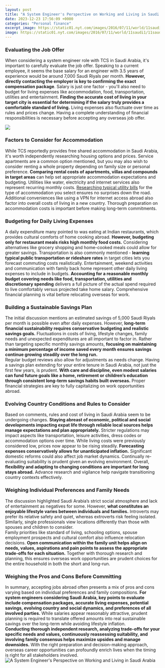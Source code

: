 ```yaml
---
layout: post
title: "A System Engineer's Perspective on Working and Living in Saudi Arabia"
date: 2023-12-23 17:56:09 +0000
categories: "Personal finance"
excerpt_image: https://static01.nyt.com/images/2016/07/11/world/11saudi1/11saudi1-superJumbo.jpg?quality=90&amp;auto=webp
image: https://static01.nyt.com/images/2016/07/11/world/11saudi1/11saudi1-superJumbo.jpg?quality=90&amp;auto=webp
---
```


### Evaluating the Job Offer
When considering a system engineer role with TCS in Saudi Arabia, it's important to carefully evaluate the job offer. Speaking to a current employee, it seems the base salary for an engineer with 3.5 years of experience would be around 7,000 Saudi Riyals per month. **However, directly contacting the employer is key to confirming the exact compensation package**. 
Salary is just one factor - you'll also need to budget for living expenses like accommodation, food, transportation, utilities and entertainment. **Finding the accurate cost of living in your target city is essential for determining if the salary truly provides a comfortable standard of living.** Living expenses also fluctuate over time as rules and prices change. Having a complete understanding of financial responsibilities is necessary before accepting any overseas job offer.

![](https://www.expatica.com/app/uploads/sites/14/2022/08/expatica-saudi-arabia-living-1920x1080.jpg)
### Factors to Consider for Accommodation 
While TCS reportedly provides free shared accommodation in Saudi Arabia, it's worth independently researching housing options and prices. Service apartments are a common option mentioned, but you may also wish to consider renting a whole property depending on family size or personal preference. **Comparing rental costs of apartments, villas and compounds in target areas** can help set appropriate accommodation expectations and budgeting. 
Utilities like water, electricity and internet services also represent recurring monthly costs. [Researching typical utility bills](https://logurl.github.io/2024-01-07-u70ed-u60c5-u5f85-u5ba2-u7684-u610f-u5927-u5229-u8001-u57ce-u70ed-u90a3-u4e9a-u4e4b-u884c/) for the type of accommodation you select ensures no surprises down the road. Additional conveniences like using a VPN for internet access abroad also factor into overall costs of living in a new country. Thorough preparation on accommodation costs is important before making long-term commitments.
### Budgeting for Daily Living Expenses
A daily expenditure many pointed to was eating at Indian restaurants, which provides cultural comforts of home cooking abroad. **However, budgeting only for restaurant meals risks high monthly food costs.** Considering alternatives like grocery shopping and home-cooked meals could allow for greater savings. Transportation is also commonly mentioned - **learning typical public transportation or rideshare rates** in target cities lets you forecast commuting costs realistically. 
Entertainment, weekend activities and communication with family back home represent other daily living expenses to include in budgets. **Accounting for a reasonable monthly budget covering needs like food, transportation, utilities and discretionary spending** delivers a full picture of the actual spend required to live comfortably versus projected take home salary. Comprehensive financial planning is vital before relocating overseas for work.
### Building a Sustainable Savings Plan  
The initial discussion mentions an estimated savings of 5,000 Saudi Riyals per month is possible even after daily expenses. However, **long-term financial sustainability requires conservative budgeting and realistic savings goals.** Fluctuations in costs of living, lifestyle changes, family needs and unexpected expenditures are all important to factor in. Rather than targeting specific monthly savings amounts, **focusing on maintaining a minimum percentage of income saved every month ensures savings continue growing steadily over the long run.**  
Regular budget reviews also allow for adjustments as needs change. Having a savings plan extending for your entire tenure in Saudi Arabia, not just the first few years, is prudent. **With care and discipline, even modest salaries can fund future goals like a home, retirement or children’s education through consistent long-term savings habits built overseas.** Proper financial strategies are key to fully capitalizing on work opportunities abroad.
### Evolving Country Conditions and Rules to Consider  
Based on comments, rules and cost of living in Saudi Arabia seem to be undergoing changes. **Staying abreast of economic, political and social developments impacting expat life through reliable local sources helps manage expectations and plan appropriately.** Stricter regulations may impact aspects like transportation, leisure activities, dress codes or accommodation options over time. 
While living costs were previously considered low, prices now appear to be rising steadily. **Forecasting expenses conservatively allows for unanticipated inflation.** Significant domestic reforms could also affect job market dynamics. Continually re-evaluating suitability is prudent given an evolving environment. Overall, **flexibility and adapting to changing conditions are important for long stays abroad.** Advance research and vigilance help navigate transitioning country contexts effectively.
### Weighing Individual Preferences and Family Needs
The discussion highlighted Saudi Arabia’s strict social atmosphere and lack of entertainment as negatives for some. However, **what constitutes an enjoyable lifestyle varies between individuals and families.** Introverts may prefer its relative safety and quiet, whereas extroverts risk feeling isolated. Similarly, single professionals view locations differently than those with spouses and children to consider.  
Family priorities like standard of living, schooling options, spouse employment prospects and cultural comfort also influence relocation decisions. **Open communication within the family unit helps align on needs, values, aspirations and pain points to assess the appropriate trade-offs for each situation.** Together with thorough research and planning, this ensures overseas work opportunities are prudent choices for the entire household in both the short and long-run.
### Weighing the Pros and Cons Before Committing
In summary, accepting jobs abroad often presents a mix of pros and cons varying based on individual preferences and family compositions. **For system engineers considering Saudi Arabia, key points to evaluate include compensation packages, accurate living expenses, potential savings, evolving country and social dynamics, and preferences of all involved parties.** While salaries appear reasonably attractive, prudent planning is required to translate offered amounts into real sustainable savings over the long-term while avoiding lifestyle inflation.  
**Conducting thorough independent research, analyzing trade-offs for your specific needs and values, continuously reassessing suitability, and involving family consensus helps maximize upsides and manage downsides.** With the right preparation and decision-making approach, overseas career opportunities can profoundly enrich lives when the timing is right for all stakeholders involved.
![A System Engineer's Perspective on Working and Living in Saudi Arabia](https://static01.nyt.com/images/2016/07/11/world/11saudi1/11saudi1-superJumbo.jpg?quality=90&amp;auto=webp)